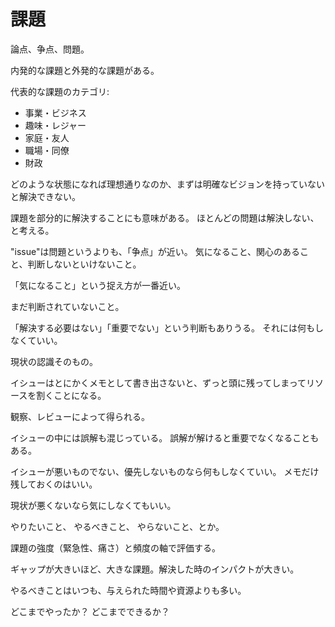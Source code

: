 # 課題

論点、争点、問題。

内発的な課題と外発的な課題がある。

代表的な課題のカテゴリ:

- 事業・ビジネス
- 趣味・レジャー
- 家庭・友人
- 職場・同僚
- 財政

どのような状態になれば理想通りなのか、まずは明確なビジョンを持っていないと解決できない。

課題を部分的に解決することにも意味がある。
ほとんどの問題は解決しない、と考える。

"issue"は問題というよりも、「争点」が近い。
気になること、関心のあること、判断しないといけないこと。

「気になること」という捉え方が一番近い。

まだ判断されていないこと。

「解決する必要はない」「重要でない」という判断もありうる。
それには何もしなくていい。

現状の認識そのもの。

イシューはとにかくメモとして書き出さないと、ずっと頭に残ってしまってリソースを割くことになる。

観察、レビューによって得られる。

イシューの中には誤解も混じっている。
誤解が解けると重要でなくなることもある。

イシューが悪いものでない、優先しないものなら何もしなくていい。
メモだけ残しておくのはいい。

現状が悪くないなら気にしなくてもいい。

やりたいこと、
やるべきこと、
やらないこと、とか。

課題の強度（緊急性、痛さ）と頻度の軸で評価する。

ギャップが大きいほど、大きな課題。解決した時のインパクトが大きい。

やるべきことはいつも、与えられた時間や資源よりも多い。

どこまでやったか？
どこまでできるか？
